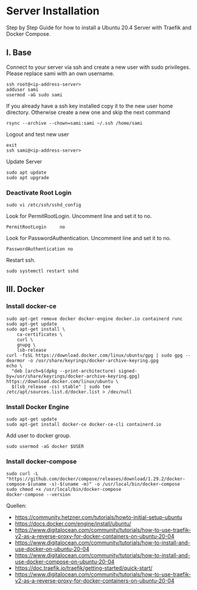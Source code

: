 # Server Installation
Step by Step Guide for how to install a Ubuntu 20.4 Server with Traefik and Docker Compose.

## I. Base
Connect to your server via ssh and create a new user with sudo privileges. Please replace sami with an own username.
```
ssh root@<ip-address-server>
adduser sami
usermod -aG sudo sami
```
If you already have a ssh key installed copy it to the new user home directory. Otherwise create a new one and skip the next command
```
rsync --archive --chown=sami:sami ~/.ssh /home/sami
```
Logout and test new user
```
exit
ssh sami@<ip-address-server>
```
Update Server
```
sudo apt update
sudo apt upgrade
```

### Deactivate Root Login
```
sudo vi /etc/ssh/sshd_config
```
Look for PermitRootLogin. Uncomment line and set it to no.
```
PermitRootLogin     no
```
Look for PasswordAuthentication. Uncomment line and set it to no.
```
PasswordAuthentication no
```
Restart ssh.
```
sudo systemctl restart sshd
```

## III. Docker
### Install docker-ce
```
sudo apt-get remove docker docker-engine docker.io containerd runc
sudo apt-get update
sudo apt-get install \
    ca-certificates \
    curl \
    gnupg \
    lsb-release
curl -fsSL https://download.docker.com/linux/ubuntu/gpg | sudo gpg --dearmor -o /usr/share/keyrings/docker-archive-keyring.gpg
echo \
  "deb [arch=$(dpkg --print-architecture) signed-by=/usr/share/keyrings/docker-archive-keyring.gpg] https://download.docker.com/linux/ubuntu \
  $(lsb_release -cs) stable" | sudo tee /etc/apt/sources.list.d/docker.list > /dev/null
```

### Install Docker Engine
```
sudo apt-get update
sudo apt-get install docker-ce docker-ce-cli containerd.io
```
Add user to docker group.
```
sudo usermod -aG docker $USER
```

### Install docker-compose
```
sudo curl -L "https://github.com/docker/compose/releases/download/1.29.2/docker-compose-$(uname -s)-$(uname -m)" -o /usr/local/bin/docker-compose
sudo chmod +x /usr/local/bin/docker-compose
docker-compose --version
```


Quellen:
* https://community.hetzner.com/tutorials/howto-initial-setup-ubuntu
* https://docs.docker.com/engine/install/ubuntu/
* https://www.digitalocean.com/community/tutorials/how-to-use-traefik-v2-as-a-reverse-proxy-for-docker-containers-on-ubuntu-20-04
* https://www.digitalocean.com/community/tutorials/how-to-install-and-use-docker-on-ubuntu-20-04
* https://www.digitalocean.com/community/tutorials/how-to-install-and-use-docker-compose-on-ubuntu-20-04
* https://doc.traefik.io/traefik/getting-started/quick-start/
* https://www.digitalocean.com/community/tutorials/how-to-use-traefik-v2-as-a-reverse-proxy-for-docker-containers-on-ubuntu-20-04



